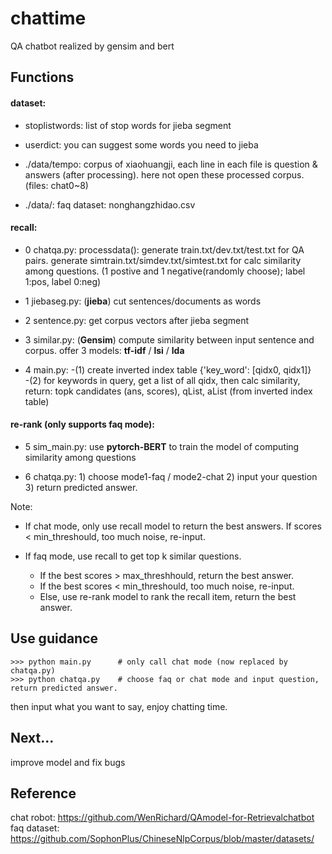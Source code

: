 # chattime
QA chatbot realized by gensim and bert

## Functions

#### dataset:

- stoplistwords:  list of stop words for jieba segment

- userdict:     you can suggest some words you need to jieba

- ./data/tempo:   corpus of xiaohuangji, each line in each file is question & answers (after processing).
                  here not open these processed corpus. (files: chat0~8)



- ./data/:	faq dataset: nonghangzhidao.csv  
			

				  
#### recall: 

- 0 chatqa.py:	  processdata(): generate train.txt/dev.txt/test.txt for QA pairs.
							  generate simtrain.txt/simdev.txt/simtest.txt for calc similarity among questions.
							  (1 postive and 1 negative(randomly choose); label 1:pos, label 0:neg)
								
- 1 jiebaseg.py:  (**jieba**) cut sentences/documents as words

- 2 sentence.py:  get corpus vectors after jieba segment

- 3 similar.py:   (**Gensim**) compute similarity between input sentence and corpus.
                  offer 3 models:   **tf-idf** / **lsi** / **lda**
                
- 4 main.py:      -(1) create inverted index table {'key_word': [qidx0, qidx1]}  
				  -(2) for keywords in query, get a list of all qidx, then calc similarity, return: topk candidates (ans, scores), qList, aList (from inverted index table)   

 				  
			
#### re-rank (only supports faq mode):

- 5 sim_main.py: use **pytorch-BERT** to train the model of computing similarity among questions

- 6 chatqa.py: 1) choose mode1-faq / mode2-chat 2) input your question 3) return predicted answer. 

Note:

- If chat mode, only use recall model to return the best answers. If scores < min_threshould, too much noise, re-input.

- If faq mode, use recall to get top k similar questions. 
	-  If the best scores > max_threshhould, return the best answer.
	-  If the best scores < min_threshould, too much noise, re-input.
	-  Else, use re-rank model to rank the recall item, return the best answer.  


## Use guidance
```
>>> python main.py		# only call chat mode (now replaced by chatqa.py)
>>> python chatqa.py 	# choose faq or chat mode and input question, return predicted answer.  
```
then input what you want to say, enjoy chatting time.


## Next...
improve model and fix bugs

## Reference 
chat robot: https://github.com/WenRichard/QAmodel-for-Retrievalchatbot
faq dataset: https://github.com/SophonPlus/ChineseNlpCorpus/blob/master/datasets/

